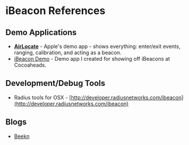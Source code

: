 iBeacon References
=======

## Demo Applications
* [__AirLocate__](https://developer.apple.com/library/ios/samplecode/AirLocate/Introduction/Intro.html) - Apple's demo app - shows everything: enter/exit events, ranging, calibration, and acting as a beacon. 
* [iBeacon Demo](https://github.com/mikekatz/iBeacon-Demo) - Demo app I created for showing off iBeacons at Cocoaheads.


## Development/Debug Tools
* Radius tools for OSX - [http://developer.radiusnetworks.com/ibeacon](http://developer.radiusnetworks.com/ibeacon)

## Blogs
* [Beekn](http://beekn.net/)
